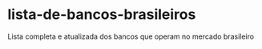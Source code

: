 # lista-de-bancos-brasileiros
Lista completa e atualizada dos bancos que operam no mercado brasileiro
